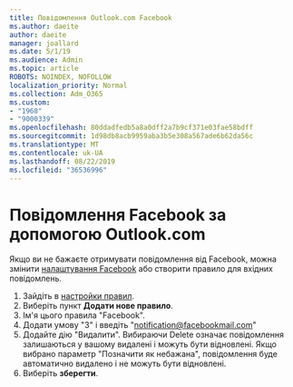 ```yaml
---
title: Повідомлення Outlook.com Facebook
ms.author: daeite
author: daeite
manager: joallard
ms.date: 5/1/19
ms.audience: Admin
ms.topic: article
ROBOTS: NOINDEX, NOFOLLOW
localization_priority: Normal
ms.collection: Adm_O365
ms.custom:
- "1968"
- "9000339"
ms.openlocfilehash: 80ddadfedb5a8a0dff2a7b9cf371e03fae58bdff
ms.sourcegitcommit: 1d98db8acb9959aba3b5e308a567ade6b62da56c
ms.translationtype: MT
ms.contentlocale: uk-UA
ms.lasthandoff: 08/22/2019
ms.locfileid: "36536996"
---
```

# <a name="facebook-notifications-using-outlookcom"></a>Повідомлення Facebook за допомогою Outlook.com

Якщо ви не бажаєте отримувати повідомлення від Facebook, можна змінити [налаштування Facebook](https://www.facebook.com/settings?tab=notifications) або створити правило для вхідних повідомлень.

1. Зайдіть в [настройки правил](https://outlook.live.com/mail/options/mail/rules/inboxRules).
1. Виберіть пункт **Додати нове правило**.
1. Ім'я цього правила "Facebook".
1. Додати умову "З" і введіть "notification@facebookmail.com"
1. Додайте дію "Видалити". Вибираючи Delete означає повідомлення залишаються у вашому видалені і можуть бути відновлені. Якщо вибрано параметр "Позначити як небажана", повідомлення буде автоматично видалено і не можуть бути відновлені.
1. Виберіть **зберегти**.